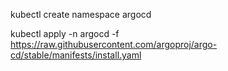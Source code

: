 

kubectl create namespace argocd

kubectl apply -n argocd -f https://raw.githubusercontent.com/argoproj/argo-cd/stable/manifests/install.yaml


